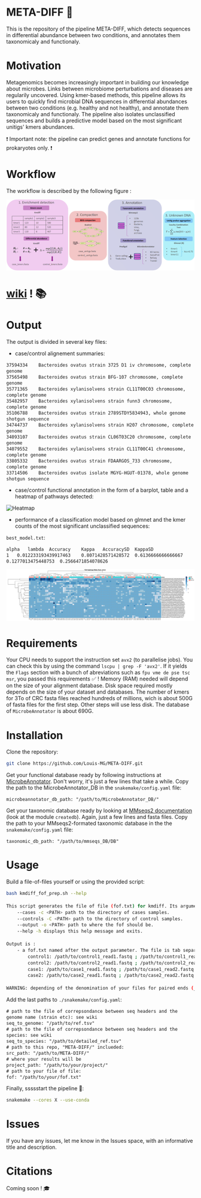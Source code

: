 # META-DIFF :microbe:

This is the repository of the pipeline META-DIFF, which detects sequences in differential abundance between two conditions, and annotates them taxonomicaly and functionaly.

# Motivation

Metagenomics becomes increasingly important in building our knowledge about microbes. Links between microbiome perturbations and diseases are regularily uncovered. Using kmer-based methods, this pipeline allows its users to quickly find microbial DNA sequences in differential abundances between two conditions (e.g. healthy and not healthy), and annotate them taxonomicaly and functionaly. The pipeline also isolates unclassified sequences and builds a predictive model based on the most significant unitigs' kmers abundances. 

:exclamation: Important note: the pipeline can predict genes and annotate functions for prokaryotes only. :exclamation: 

# Workflow

The workflow is described by the following figure :

![Schematic of the META-DIFF pipeline](/figures/pipelinev3.png?raw=true "Pipeline Overview")

# [wiki](https://github.com/Louis-MG/META-DIFF/wiki) ! :books:

# Output

The output is divided in several key files:
 - case/control alignement summaries:

```
37594334	Bacteroides ovatus strain 3725 D1 iv chromosome, complete genome
37565498	Bacteroides ovatus strain BFG-107 chromosome, complete genome
35771365	Bacteroides xylanisolvens strain CL11T00C03 chromosome, complete genome
35482957	Bacteroides xylanisolvens strain funn3 chromosome, complete genome
35106788	Bacteroides ovatus strain 2789STDY5834943, whole genome shotgun sequence
34744737	Bacteroides xylanisolvens strain H207 chromosome, complete genome
34093107	Bacteroides ovatus strain CL06T03C20 chromosome, complete genome
34079552	Bacteroides xylanisolvens strain CL11T00C41 chromosome, complete genome
33805332	Bacteroides ovatus strain FDAARGOS_733 chromosome, complete genome
33714506	Bacteroides ovatus isolate MGYG-HGUT-01378, whole genome shotgun sequence
```

 - case/control functional annotation in the form of a barplot, table and a heatmap of pathways detected:

![Heatmap](/figures/metabolic_summary__heatmap.png?raw=true "Example of a heatmap of pathways complete at 90%")

 - performance of a classification model based on glmnet and the kmer counts of the most significant unclassified sequences:

`best_model.txt`:
```
alpha	lambda	Accuracy	Kappa	AccuracySD	KappaSD
1	0.012233193439917463	0.8071428571428572	0.6136666666666667	0.1277013475448753	0.2566471854078626
```
![Heatmap](/figures/heatmap.png "Exemple of a classification heatmap with unclassified k-mers")

# Requirements 

Your CPU needs to support the instruction set `avx2` (to parallelise jobs). You can check this by using the command `lscpu | grep -F 'avx2'`. If it yields the `Flags` section with a bunch of abreviations such as `fpu vme de pse tsc msr`, you passed this requirements :white_check_mark: !
Memory (RAM) needed will depend on the size of your alignment database.
Disk space required mostly depends on the size of your dataset and databases. The number of kmers for 3To of CRC fasta files reached hundreds of millions, wich is about 500G of fasta files for the first step. Other steps will use less disk. The database of `MicrobeAnnotator` is about 690G.

# Installation

Clone the repository:
```bash
git clone https://github.com/Louis-MG/META-DIFF.git
```

Get your functional database ready by following instructions at [MicrobeAnnotator](https://github.com/cruizperez/MicrobeAnnotator). Don't worry, it's just a few lines that take a while.
Copy the path to the MicrobeAnnotator_DB in the `snakemake/config.yaml` file:
```
microbeannotator_db_path: "/path/to/MicrobeAnnotator_DB/"
```

Get your taxonomic database ready by looking at [MMseqs2 documentation](https://github.com/soedinglab/MMseqs2/wiki) (look at the module `createdb`). Again, just a few lines and fasta files.
Copy the path to your MMseqs2-formated taxonomic database in the the `snakemake/config.yaml` file:
```
taxonomic_db_path: "/path/to/mmseqs_DB/DB"
```

# Usage

Build a file-of-files yourself or using the provided script:
```bash
bash kmdiff_fof_prep.sh --help

This script generates the file of file (fof.txt) for kmdiff. Its arguments are:
	--cases -c <PATH> path to the directory of cases samples.
	--controls -C <PATH> path to the directory of control samples.
	--output -o <PATH> path to where the fof should be.
	--help -h displays this help message and exits.

Output is :
	- a fof.txt named after the output parameter. The file is tab separated, format:
		control1: /path/to/control1_read1.fastq ; /path/to/control1_read2.fastq
		control2: /path/to/control2_read1.fastq ; /path/to/control2_read2.fastq
		case1: /path/to/case1_read1.fastq ; /path/to/case1_read2.fastq
		case2: /path/to/case2_read1.fastq ; /path/to/case2_read2.fastq

WARNING: depending of the denomination of your files for paired ends (_R1 and _R2, _1 and _2 ...), you will have to modify lines 55-56 and 60-61. Yeah it's annoying. Add the single-end by hand.
```

Add the last paths to `./snakemake/config.yaml`:
```
# path to the file of correpsondance between seq headers and the genome name (strain etc): see wiki
seq_to_genome: "/path/to/ref.tsv"
# path to the file of correpsondance between seq headers and the species: see wiki
seq_to_species: "/path/to/detailed_ref.tsv"
# path to this repo, "META-DIFF/" inclueded:
src_path: "/path/to/META-DIFF/"
# where your results will be
project_path: "/path/to/your/project/"
# path to your file of file:
fof: "/path/to/your/fof.txt"
```

Finally, ssssstart the pipeline :snake::
```bash
snakemake --cores X --use-conda
```

# Issues

If you have any issues, let me know in the Issues space, with an informative title and description.

# Citations 

Coming soon ! :mortar_board:


